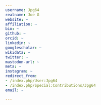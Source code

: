 ```yaml
---
username: Jpg64
realname: Joe G
website: ~
affiliation: ~
bio: ~
github: ~
orcid: ~
linkedin: ~
googlescholar: ~
wikidata: ~
twitter: ~
mastodon-url: ~
meta: ~
instagram: ~
redirect_from:
- /index.php/User:Jpg64
- /index.php/Special:Contributions/Jpg64
email: ~

---
```


